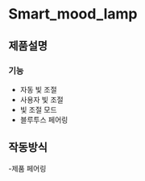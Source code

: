 # Smart_mood_lamp

## 제품설명
   ### 기능
   - 자동 빛 조절
   - 사용자 빛 조절
   - 빛 조절 모드
   - 블루투스 페어링
## 작동방식
   -제품 페어링
